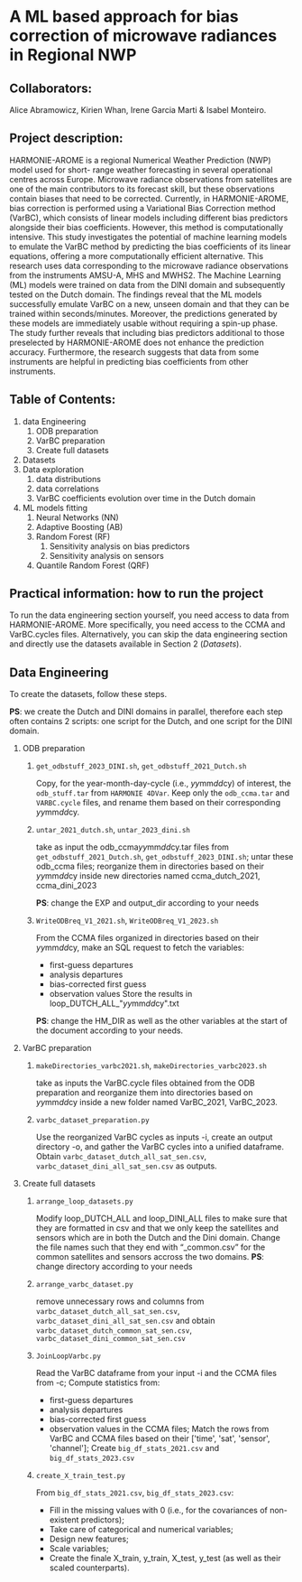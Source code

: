 # A ML based approach for bias correction of microwave radiances in Regional NWP

## Collaborators: 

Alice Abramowicz, Kirien Whan, Irene Garcia Marti & Isabel Monteiro.

## Project description:

HARMONIE-AROME is a regional Numerical Weather Prediction (NWP) model used for short- range weather forecasting in several operational centres across Europe. Microwave radiance observations from satellites are one of the main contributors to its forecast skill, but these observations contain biases that need to be corrected. Currently, in HARMONIE-AROME, bias correction is performed using a Variational Bias Correction method (VarBC), which consists of linear models including different bias predictors alongside their bias coefficients. However, this method is computationally intensive. This study investigates the potential of machine learning models to emulate the VarBC method by predicting the bias coefficients of its linear equations, offering a more computationally efficient alternative. This research uses data corresponding to the microwave radiance observations from the instruments AMSU-A, MHS and MWHS2. The Machine Learning (ML) models were trained on data from the DINI domain and subsequently tested on the Dutch domain. The findings reveal that the ML models successfully emulate VarBC on a new, unseen domain and that they can be trained within seconds/minutes. Moreover, the predictions generated by these models are immediately usable without requiring a spin-up phase. The study further reveals that including bias predictors additional to those preselected by HARMONIE-AROME does not enhance the prediction accuracy. Furthermore, the research suggests that data from some instruments are helpful in predicting bias coefficients from other instruments. 

## Table of Contents:
1. data Engineering
    1. ODB preparation
    2. VarBC preparation
    3. Create full datasets
2. Datasets
3. Data exploration
    1. data distributions
    2. data correlations
    3. VarBC coefficients evolution over time in the Dutch domain
4. ML models fitting
    1. Neural Networks (NN)
    2. Adaptive Boosting (AB)
    3. Random Forest (RF)
        1. Sensitivity analysis on bias predictors
        2. Sensitivity analysis on sensors
    4. Quantile Random Forest (QRF)

## Practical information: how to run the project

To run the data engineering section yourself, you need access to data from HARMONIE-AROME. More specifically, you need access to the CCMA and VarBC.cycles files. Alternatively, you can skip the data engineering section and directly use the datasets available in Section 2 (*Datasets*).

## Data Engineering

To create the datasets, follow these steps.

**PS**: we create the Dutch and DINI domains in parallel, therefore each step often contains 2 scripts: one script for the Dutch, and one script for the DINI domain.

1. ODB preparation

    1. `get_odbstuff_2023_DINI.sh`, `get_odbstuff_2021_Dutch.sh`

        Copy, for the year-month-day-cycle (i.e., $yy$mm$dd$cy) of interest, the `odb_stuff.tar` from `HARMONIE 4DVar`. Keep only the `odb_ccma.tar` and `VARBC.cycle` files, and rename them based on their corresponding $yy$mm$dd$cy.

    2. `untar_2021_dutch.sh`, `untar_2023_dini.sh`
    
        take as input the odb_ccma$yy$mm$dd$cy.tar files from `get_odbstuff_2021_Dutch.sh`, `get_odbstuff_2023_DINI.sh`; untar these odb_ccma files; reorganize them in directories based on their $yy$mm$dd$cy inside new directories named ​​ccma_dutch_2021, ccma_dini_2023 

        **PS**: change the EXP and output_dir according to your needs

    3. `WriteODBreq_V1_2021.sh`, `WriteODBreq_V1_2023.sh`

        From the CCMA files organized in directories based on their $yy$mm$dd$cy, make an SQL request to fetch the variables:
        - first-guess departures
        - analysis departures
        - bias-corrected first guess
        - observation values
        Store the results in loop_DUTCH_ALL_"$yy$mm$dd$cy".txt

        **PS**: change the HM_DIR as well as the other variables at the start of the document according to your needs.

2. VarBC preparation

    1. `makeDirectories_varbc2021.sh`, `makeDirectories_varbc2023.sh`

        take as inputs the VarBC.cycle files obtained from the ODB preparation and reorganize them into directories based on $yy$mm$dd$cy inside a new folder named VarBC_2021, VarBC_2023. 

    2. `varbc_dataset_preparation.py`

        Use the reorganized VarBC cycles as inputs -i, create an output directory -o, and gather the VarBC cycles into a unified dataframe. Obtain `varbc_dataset_dutch_all_sat_sen.csv`, `varbc_dataset_dini_all_sat_sen.csv` as outputs.

3. Create full datasets

    1. `arrange_loop_datasets.py`
    
        Modify loop_DUTCH_ALL and loop_DINI_ALL files to make sure that they are formatted in csv and that we only keep the satellites and sensors which are in both the Dutch and the Dini domain. Change the file names such that they end with “_common.csv” for the common satellites and sensors accross the two domains.
        **PS**: change directory according to your needs

    2. `arrange_varbc_dataset.py`

        remove unnecessary rows and columns from `varbc_dataset_dutch_all_sat_sen.csv`, `varbc_dataset_dini_all_sat_sen.csv` and obtain `varbc_dataset_dutch_common_sat_sen.csv`, `varbc_dataset_dini_common_sat_sen.csv`

    3. `JoinLoopVarbc.py`

        Read the VarBC dataframe from your input -i and the CCMA files from -c; 
        Compute statistics from:
        - first-guess departures 
        - analysis departures
        - bias-corrected first guess
        - observation values
        in the CCMA files;
        Match the rows from VarBC and CCMA files based on their ['time', 'sat', 'sensor', 'channel'];
        Create `big_df_stats_2021.csv` and `big_df_stats_2023.csv`

    4. `create_X_train_test.py`

        From `big_df_stats_2021.csv`, `big_df_stats_2023.csv`:
        - Fill in the missing values with 0 (i.e., for the covariances of non-existent predictors);
        - Take care of categorical and numerical variables;
        - Design new features;
        - Scale variables;
        - Create the finale X_train, y_train, X_test, y_test (as well as their scaled counterparts).



